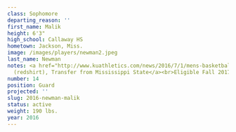 ```yaml
---
class: Sophomore
departing_reason: ''
first_name: Malik
height: 6'3"
high_school: Callaway HS
hometown: Jackson, Miss.
image: /images/players/newman2.jpeg
last_name: Newman
notes: <a href="http://www.kuathletics.com/news/2016/7/1/mens-basketball-malik-newman-transfers-to-kansas.aspx">Sophomore
  (redshirt), Transfer from Mississippi State</a><br>Eligible Fall 2017
number: 14
position: Guard
projected: ''
slug: 2016-newman-malik
status: active
weight: 190 lbs.
year: 2016
---
```


